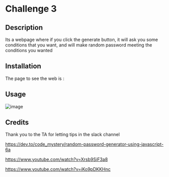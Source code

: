 # Challenge 3

## Description

Its a webpage where if you click the generate button, it will ask you some conditions that you want, and will make random password meeting the conditions you wanted

## Installation

The page to see the web is :

## Usage

![image](../challenge-3/Assets/Screenshot%20(93).png)


## Credits

Thank you to the TA for letting tips in the slack channel

https://dev.to/code_mystery/random-password-generator-using-javascript-6a

https://www.youtube.com/watch?v=Xrsb9SiF3a8

https://www.youtube.com/watch?v=iKo9pDKKHnc
